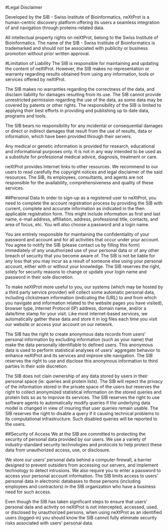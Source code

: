 
#Legal Disclaimer

Developed by the SIB - Swiss Institute of Bioinformatics, neXtProt is a human-centric discovery platform offering its users a seamless integration of and navigation through proteins-related data.

All intellectual property rights on neXtProt, belong to the Swiss Institute of Bioinformatics.
The name of the SIB - Swiss Institute of Bioinformatics is trademarked and should not be associated with publicity or business promotion without prior written approval. 


#Limitation of Liability
The SIB is responsible for maintaining and updating the content of neXtProt. However, the SIB makes no representation or warranty regarding results obtained from using any information, tools or services offered by neXtProt.

The SIB makes no warranties regarding the correctness of the data, and disclaim liability for damages resulting from its use. The SIB cannot provide unrestricted permission regarding the use of the data, as some data may be covered by patents or other rights. The responsibility of the SIB is limited to applying their best efforts in providing and publishing up to date data, programs and tools.

The SIB bears no responsibility for any incidental or consequential damages or direct or indirect damages that result from the use of results, data or information, which have been provided through their servers.

Any medical or genetic information is provided for research, educational and informational purposes only. It is not in any way intended to be used as a substitute for professional medical advice, diagnosis, treatment or care.

neXtProt provides Internet links to other resources. We recommend to our users to read carefully the copyright notices and legal disclaimer of the said resources. The SIB, its employees, consultants, and agents are not responsible for the availability, comprehensiveness and quality of these services.

##Personal Data
In order to sign-up as a registered user to neXtProt, you need to complete the account registration process by providing the SIB with current, complete and accurate information as indicated in the then applicable registration form. This might include information as first and last name, e-mail address, affiliation, address, professional title, contacts, and area of focus, etc. You will also choose a password and a login name.

You are entirely responsible for maintaining the confidentiality of your password and account and for all activities that occur under your account. You agree to notify the SIB (please contact us by filling this form) immediately of any unauthorized use of your personal data or of any other breach of security that you become aware of. The SIB is not be liable for any loss that you may incur as a result of someone else using your personal account, either with or without your knowledge. The SIB reserves the right, solely for security reasons to change or update your login name and password in their sole discretion.

To make neXtProt more useful to you, our systems (which may be hosted by a third party service provider) will collect some automatic personal data, including clickstream information (indicating the (URL) to and from which you navigate and information related to the website pages you have visited), browser type, Internet Protocol (IP) address, domain name, and/or a date/time stamp for your visit. Like most internet-based services, we automatically gather these data and store it in log files each time you visit our website or access your account on our network.

The SIB has the right to create anonymous data records from users’ personal information by excluding information (such as your name) that make the data personally identifiable to defined users. This anonymous data is used to perform statistical analyses of users' aggregate behavior to enhance neXtProt and its services and improve site navigation. The SIB reserves the right to use and disclose this anonymous information to third parties in their sole discretion.

The SIB does not clain ownership of any data stored by users in their personal space (ie: queries and protein lists). The SIB will repect the privacy of the information stored in the private space of the users but reserves the right to collect anonymized statistical information on the stored queries and protein lists so as to improve its services. The SIB reserves the right to use software agents to automatically modify queries if the underlying data model is changed in view of insuring that user queries remain usable. The SIB reserves the right to disable a query if it causing technical problems to its computational infrastructure. Such disabled queries will be reported to the users.

##Security of Access
We at the SIB are committed to protecting the security of personal data provided by our users. We use a variety of industry-standard security technologies and protocols to help protect these data from unauthorized access, use, or disclosure.

We store our users’ personal data behind a computer firewall, a barrier designed to prevent outsiders from accessing our servers, and implement technology to detect intrusions. We also require you to enter a password to access your personal account information. The SIB limits access to users’ personal data in electronic databases to those persons (including employees and contractors) in the SIB organization who have a business need for such access.

Even though the SIB has taken significant steps to ensure that users’ personal data and activity on neXtProt is not intercepted, accessed, used, or disclosed by unauthorized persons, when using neXtProt as an identified users (logged-in) you should know the SIB cannot fully eliminate security risks associated with users’ personal data.
